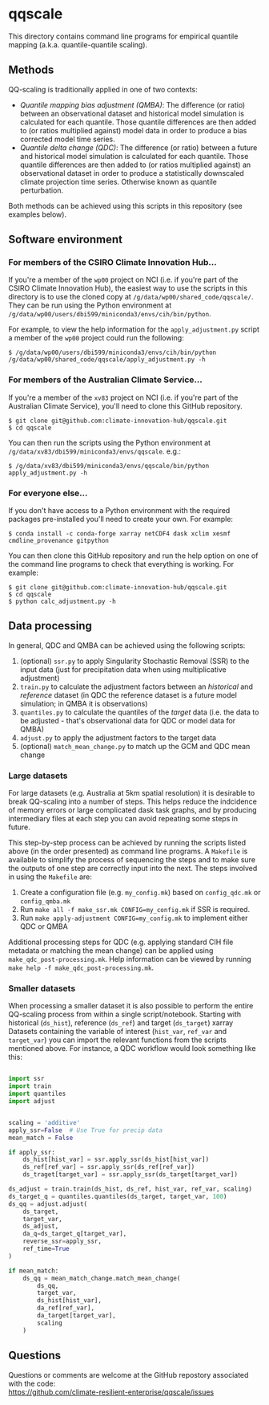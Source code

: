 # qqscale

This directory contains command line programs for empirical quantile mapping (a.k.a. quantile-quantile scaling). 

## Methods

QQ-scaling is traditionally applied in one of two contexts:
- *Quantile mapping bias adjustment (QMBA)*:
  The difference (or ratio) between an observational dataset and historical model simulation is calculated for each quantile.
  Those quantile differences are then added to (or ratios multiplied against) model data
  in order to produce a bias corrected model time series.
- *Quantile delta change (QDC)*:
  The difference (or ratio) between a future and historical model simulation is calculated for each quantile.
  Those quantile differences are then added to (or ratios multiplied against) an observational dataset
  in order to produce a statistically downscaled climate projection time series.
  Otherwise known as quantile perturbation.

Both methods can be achieved using this scripts in this repository (see examples below).

## Software environment

### For members of the CSIRO Climate Innovation Hub...

If you're a member of the `wp00` project on NCI
(i.e. if you're part of the CSIRO Climate Innovation Hub),
the easiest way to use the scripts in this directory is to use the cloned copy at `/g/data/wp00/shared_code/qqscale/`.
They can be run using the Python environment at `/g/data/wp00/users/dbi599/miniconda3/envs/cih/bin/python`.

For example, to view the help information for the `apply_adjustment.py` script
a member of the `wp00` project could run the following:

```
$ /g/data/wp00/users/dbi599/miniconda3/envs/cih/bin/python /g/data/wp00/shared_code/qqscale/apply_adjustment.py -h
```

### For members of the Australian Climate Service...

If you're a member of the `xv83` project on NCI
(i.e. if you're part of the Australian Climate Service),
you'll need to clone this GitHub repository.

```
$ git clone git@github.com:climate-innovation-hub/qqscale.git
$ cd qqscale
```

You can then run the scripts using the Python environment at `/g/data/xv83/dbi599/miniconda3/envs/qqscale`. e.g.:

```
$ /g/data/xv83/dbi599/miniconda3/envs/qqscale/bin/python apply_adjustment.py -h
```

### For everyone else...

If you don't have access to a Python environment with the required packages
pre-installed you'll need to create your own.
For example:

```
$ conda install -c conda-forge xarray netCDF4 dask xclim xesmf cmdline_provenance gitpython
```

You can then clone this GitHub repository and run the help option
on one of the command line programs to check that everything is working.
For example:

```
$ git clone git@github.com:climate-innovation-hub/qqscale.git
$ cd qqscale
$ python calc_adjustment.py -h
```

## Data processing
  
In general, QDC and QMBA can be achieved using the following scripts:
1. (optional) `ssr.py` to apply Singularity Stochastic Removal (SSR) to the input data
   (just for precipitation data when using multiplicative adjustment)
1. `train.py` to calculate the adjustment factors between an *historical* and *reference* dataset
   (in QDC the reference dataset is a future model simulation; in QMBA it is observations)
1. `quantiles.py` to calculate the quantiles of the *target* data
   (i.e. the data to be adjusted - that's observational data for QDC or model data for QMBA)
1. `adjust.py` to apply the adjustment factors to the target data
1. (optional) `match_mean_change.py` to match up the GCM and QDC mean change 

### Large datasets

For large datasets (e.g. Australia at 5km spatial resolution)
it is desirable to break QQ-scaling into a number of steps.
This helps reduce the indcidence of memory errors or large complicated dask task graphs,
and by producing intermediary files at each step you can avoid repeating some steps in future.

This step-by-step process can be achieved by running the scripts listed above
(in the order presented) as command line programs.
A `Makefile` is available to simplify the process of sequencing the steps
and to make sure the outputs of one step are correctly input into the next.
The steps involved in using the `Makefile` are:
1. Create a configuration file (e.g. `my_config.mk`) based on `config_qdc.mk` or `config_qmba.mk`
1. Run `make all -f make_ssr.mk CONFIG=my_config.mk` if SSR is required.
1. Run `make apply-adjustment CONFIG=my_config.mk` to implement either QDC or QMBA

Additional processing steps for QDC
(e.g. applying standard CIH file metadata or matching the mean change)
can be applied using `make_qdc_post-processing.mk`.
Help information can be viewed by running `make help -f make_qdc_post-processing.mk`.

### Smaller datasets

When processing a smaller dataset it is also possible to perform the entire QQ-scaling process
from within a single script/notebook.
Starting with historical (`ds_hist`), reference (`ds_ref`) and target (`ds_target`) xarray Datasets
containing the variable of interest (`hist_var`, `ref_var` and `target_var`)
you can import the relevant functions from the scripts mentioned above.
For instance,
a QDC workflow would look something like this:

```python

import ssr
import train
import quantiles
import adjust


scaling = 'additive'
apply_ssr=False  # Use True for precip data
mean_match = False

if apply_ssr:
    ds_hist[hist_var] = ssr.apply_ssr(ds_hist[hist_var])
    ds_ref[ref_var] = ssr.apply_ssr(ds_ref[ref_var])
    ds_traget[target_var] = ssr.apply_ssr(ds_target[target_var])

ds_adjust = train.train(ds_hist, ds_ref, hist_var, ref_var, scaling)
ds_target_q = quantiles.quantiles(ds_target, target_var, 100)
ds_qq = adjust.adjust(
    ds_target,
    target_var,
    ds_adjust,
    da_q=ds_target_q[target_var],
    reverse_ssr=apply_ssr,
    ref_time=True
)

if mean_match:
    ds_qq = mean_match_change.match_mean_change(
        ds_qq,
        target_var,
        ds_hist[hist_var],
        da_ref[ref_var],
        da_target[target_var],
        scaling
    )
```

## Questions

Questions or comments are welcome at the GitHub repostory
associated with the code:  
https://github.com/climate-resilient-enterprise/qqscale/issues
